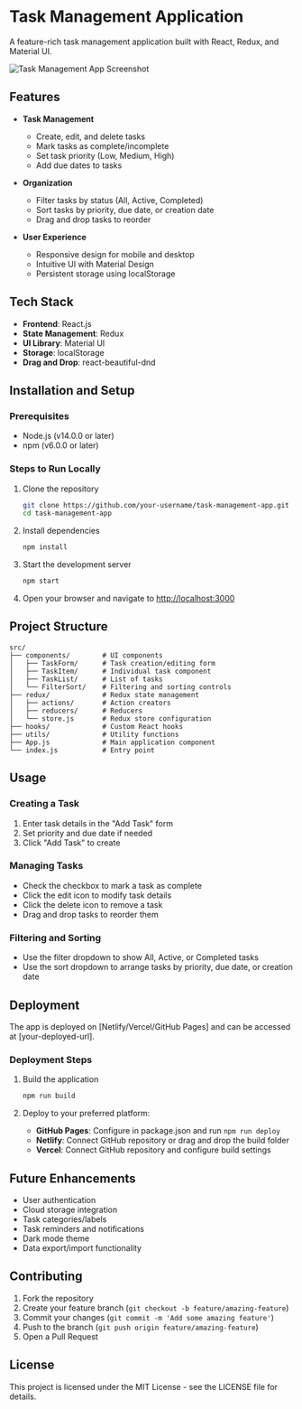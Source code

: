 # Task Management Application

A feature-rich task management application built with React, Redux, and Material UI.

![Task Management App Screenshot](https://via.placeholder.com/800x400?text=Task+Management+App)

## Features

- **Task Management**
  - Create, edit, and delete tasks
  - Mark tasks as complete/incomplete
  - Set task priority (Low, Medium, High)
  - Add due dates to tasks
  
- **Organization**
  - Filter tasks by status (All, Active, Completed)
  - Sort tasks by priority, due date, or creation date
  - Drag and drop tasks to reorder
  
- **User Experience**
  - Responsive design for mobile and desktop
  - Intuitive UI with Material Design
  - Persistent storage using localStorage

## Tech Stack

- **Frontend**: React.js
- **State Management**: Redux
- **UI Library**: Material UI
- **Storage**: localStorage
- **Drag and Drop**: react-beautiful-dnd

## Installation and Setup

### Prerequisites

- Node.js (v14.0.0 or later)
- npm (v6.0.0 or later)

### Steps to Run Locally

1. Clone the repository
   ```bash
   git clone https://github.com/your-username/task-management-app.git
   cd task-management-app
   ```

2. Install dependencies
   ```bash
   npm install
   ```

3. Start the development server
   ```bash
   npm start
   ```

4. Open your browser and navigate to [http://localhost:3000](http://localhost:3000)

## Project Structure

```
src/
├── components/        # UI components
│   ├── TaskForm/      # Task creation/editing form
│   ├── TaskItem/      # Individual task component
│   ├── TaskList/      # List of tasks
│   └── FilterSort/    # Filtering and sorting controls
├── redux/             # Redux state management
│   ├── actions/       # Action creators
│   ├── reducers/      # Reducers
│   └── store.js       # Redux store configuration
├── hooks/             # Custom React hooks
├── utils/             # Utility functions
├── App.js             # Main application component
└── index.js           # Entry point
```

## Usage

### Creating a Task
1. Enter task details in the "Add Task" form
2. Set priority and due date if needed
3. Click "Add Task" to create

### Managing Tasks
- Check the checkbox to mark a task as complete
- Click the edit icon to modify task details
- Click the delete icon to remove a task
- Drag and drop tasks to reorder them

### Filtering and Sorting
- Use the filter dropdown to show All, Active, or Completed tasks
- Use the sort dropdown to arrange tasks by priority, due date, or creation date

## Deployment

The app is deployed on [Netlify/Vercel/GitHub Pages] and can be accessed at [your-deployed-url].

### Deployment Steps

1. Build the application
   ```bash
   npm run build
   ```

2. Deploy to your preferred platform:
   - **GitHub Pages**: Configure in package.json and run `npm run deploy`
   - **Netlify**: Connect GitHub repository or drag and drop the build folder
   - **Vercel**: Connect GitHub repository and configure build settings

## Future Enhancements

- User authentication
- Cloud storage integration
- Task categories/labels
- Task reminders and notifications
- Dark mode theme
- Data export/import functionality

## Contributing

1. Fork the repository
2. Create your feature branch (`git checkout -b feature/amazing-feature`)
3. Commit your changes (`git commit -m 'Add some amazing feature'`)
4. Push to the branch (`git push origin feature/amazing-feature`)
5. Open a Pull Request

## License

This project is licensed under the MIT License - see the LICENSE file for details.
